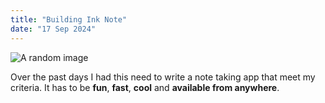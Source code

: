 ```yaml
---
title: "Building Ink Note"
date: "17 Sep 2024"
---
```


![A random image](https://i.pinimg.com/736x/17/0e/30/170e30306a1da6d8d1d90aa96704146c.jpg)

Over the past days I had this need to write a note taking app that meet my criteria.
It has to be **fun**, **fast**, **cool** and **available from anywhere**.
